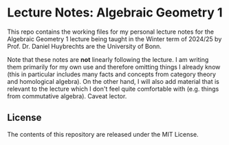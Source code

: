 # Lecture Notes: Algebraic Geometry 1 
This repo contains the working files for my personal lecture notes for the Algebraic Geometry 1 lecture being taught in the Winter term of 2024/25 by Prof. Dr. Daniel Huybrechts are the University of Bonn.

Note that these notes are **not** linearly following the lecture.
I am writing them primarily for my own use and therefore omitting things I already know (this in particular includes many facts and concepts from category theory and homological algebra).
On the other hand, I will also add material that is relevant to the lecture which I don't feel quite comfortable with (e.g. things from commutative algebra). Caveat lector.

## License
The contents of this repository are released under the MIT License.

